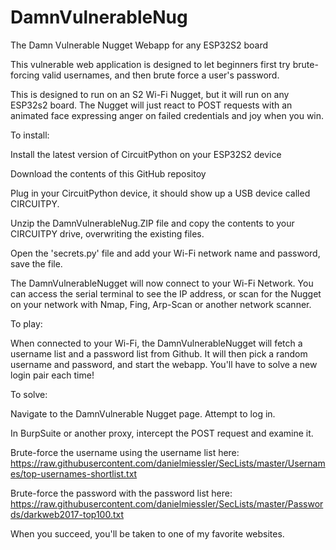 # DamnVulnerableNug
The Damn Vulnerable Nugget Webapp for any ESP32S2 board

This vulnerable web application is designed to let beginners first try brute-forcing valid usernames, 
and then brute force a user's password. 

This is designed to run on an S2 Wi-Fi Nugget, but it will run on any ESP32s2 board. The Nugget will just
react to POST requests with an animated face expressing anger on failed credentials and joy when you win.

To install:

Install the latest version of CircuitPython on your ESP32S2 device

Download the contents of this GitHub repositoy

Plug in your CircuitPython device, it should show up a USB device called CIRCUITPY.

Unzip the DamnVulnerableNug.ZIP file and copy the contents to your CIRCUITPY drive, overwriting the existing files.

Open the 'secrets.py' file and add your Wi-Fi network name and password, save the file.

The DamnVulnerableNugget will now connect to your Wi-Fi Network. You can access the serial terminal to see the IP address,
or scan for the Nugget on your network with Nmap, Fing, Arp-Scan or another network scanner.

To play:

When connected to your Wi-Fi, the DamnVulnerableNugget will fetch a username list and a password list from Github.
It will then pick a random username and password, and start the webapp. You'll have to solve a new login pair each time!

To solve:

Navigate to the DamnVulnerable Nugget page. Attempt to log in.

In BurpSuite or another proxy, intercept the POST request and examine it.

Brute-force the username using the username list here: https://raw.githubusercontent.com/danielmiessler/SecLists/master/Usernames/top-usernames-shortlist.txt

Brute-force the password with the password list here: https://raw.githubusercontent.com/danielmiessler/SecLists/master/Passwords/darkweb2017-top100.txt

When you succeed, you'll be taken to one of my favorite websites.
